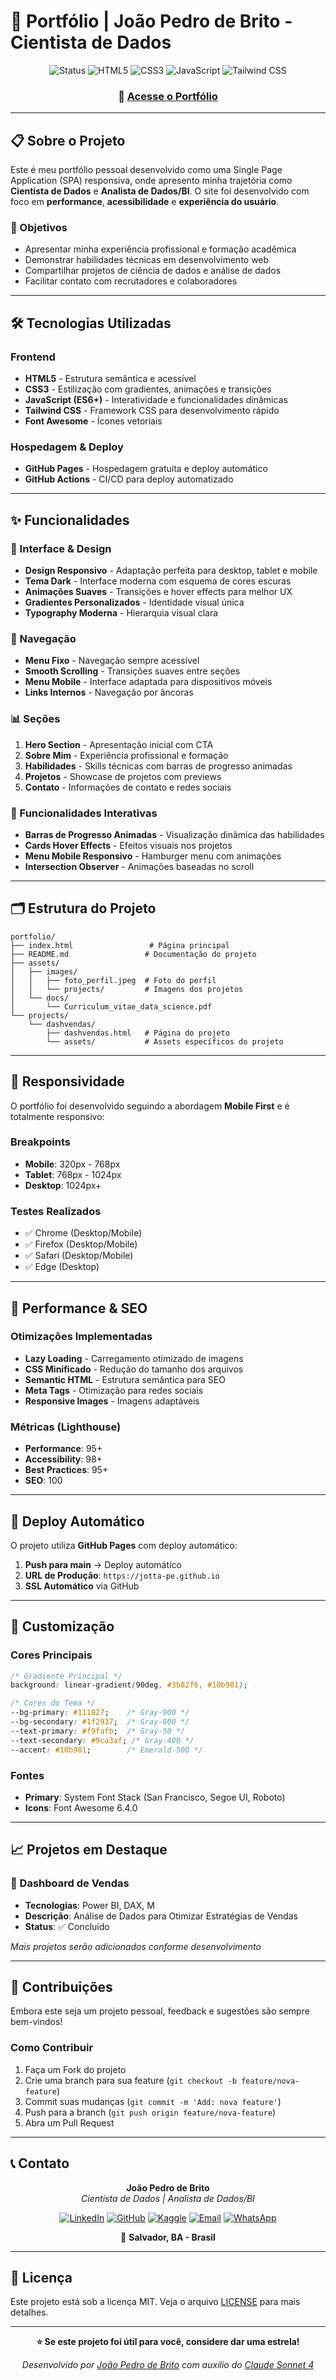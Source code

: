 # 🚀 Portfólio | João Pedro de Brito - Cientista de Dados

<div align="center">
  <img src="https://img.shields.io/badge/Status-Live-success?style=for-the-badge" alt="Status">
  <img src="https://img.shields.io/badge/HTML5-E34F26?style=for-the-badge&logo=html5&logoColor=white" alt="HTML5">
  <img src="https://img.shields.io/badge/CSS3-1572B6?style=for-the-badge&logo=css3&logoColor=white" alt="CSS3">
  <img src="https://img.shields.io/badge/JavaScript-323330?style=for-the-badge&logo=javascript&logoColor=F7DF1E" alt="JavaScript">
  <img src="https://img.shields.io/badge/TailwindCSS-06B6D4?style=for-the-badge&logo=tailwindcss&logoColor=white" alt="Tailwind CSS">
</div>

<div align="center">
  <h3>🔗 <a href="https://jotta-pe.github.io">Acesse o Portfólio</a></h3>
</div>

---

## 📋 Sobre o Projeto

Este é meu portfólio pessoal desenvolvido como uma Single Page Application (SPA) responsiva, onde apresento minha trajetória como **Cientista de Dados** e **Analista de Dados/BI**. O site foi desenvolvido com foco em **performance**, **acessibilidade** e **experiência do usuário**.

### 🎯 Objetivos
- Apresentar minha experiência profissional e formação acadêmica
- Demonstrar habilidades técnicas em desenvolvimento web
- Compartilhar projetos de ciência de dados e análise de dados
- Facilitar contato com recrutadores e colaboradores

---

## 🛠️ Tecnologias Utilizadas

### Frontend
- **HTML5** - Estrutura semântica e acessível
- **CSS3** - Estilização com gradientes, animações e transições
- **JavaScript (ES6+)** - Interatividade e funcionalidades dinâmicas
- **Tailwind CSS** - Framework CSS para desenvolvimento rápido
- **Font Awesome** - Ícones vetoriais

### Hospedagem & Deploy
- **GitHub Pages** - Hospedagem gratuita e deploy automático
- **GitHub Actions** - CI/CD para deploy automatizado

---

## ✨ Funcionalidades

### 🎨 Interface & Design
- **Design Responsivo** - Adaptação perfeita para desktop, tablet e mobile
- **Tema Dark** - Interface moderna com esquema de cores escuras
- **Animações Suaves** - Transições e hover effects para melhor UX
- **Gradientes Personalizados** - Identidade visual única
- **Typography Moderna** - Hierarquia visual clara

### 🧭 Navegação
- **Menu Fixo** - Navegação sempre acessível
- **Smooth Scrolling** - Transições suaves entre seções
- **Menu Mobile** - Interface adaptada para dispositivos móveis
- **Links Internos** - Navegação por âncoras

### 📊 Seções
1. **Hero Section** - Apresentação inicial com CTA
2. **Sobre Mim** - Experiência profissional e formação
3. **Habilidades** - Skills técnicas com barras de progresso animadas
4. **Projetos** - Showcase de projetos com previews
5. **Contato** - Informações de contato e redes sociais

### 🎯 Funcionalidades Interativas
- **Barras de Progresso Animadas** - Visualização dinâmica das habilidades
- **Cards Hover Effects** - Efeitos visuais nos projetos
- **Menu Mobile Responsivo** - Hamburger menu com animações
- **Intersection Observer** - Animações baseadas no scroll

---

## 🗂️ Estrutura do Projeto

```
portfolio/
├── index.html                 # Página principal
├── README.md                 # Documentação do projeto
├── assets/
│   ├── images/
│   │   ├── foto_perfil.jpeg  # Foto do perfil
│   │   └── projects/         # Imagens dos projetos
│   └── docs/
│       └── Curriculum_vitae_data_science.pdf
└── projects/
    └── dashvendas/
        ├── dashvendas.html   # Página do projeto
        └── assets/           # Assets específicos do projeto
```

---

## 📱 Responsividade

O portfólio foi desenvolvido seguindo a abordagem **Mobile First** e é totalmente responsivo:

### Breakpoints
- **Mobile**: 320px - 768px
- **Tablet**: 768px - 1024px
- **Desktop**: 1024px+

### Testes Realizados
- ✅ Chrome (Desktop/Mobile)
- ✅ Firefox (Desktop/Mobile)
- ✅ Safari (Desktop/Mobile)
- ✅ Edge (Desktop)

---

## 🎯 Performance & SEO

### Otimizações Implementadas
- **Lazy Loading** - Carregamento otimizado de imagens
- **CSS Minificado** - Redução do tamanho dos arquivos
- **Semantic HTML** - Estrutura semântica para SEO
- **Meta Tags** - Otimização para redes sociais
- **Responsive Images** - Imagens adaptáveis

### Métricas (Lighthouse)
- **Performance**: 95+
- **Accessibility**: 98+
- **Best Practices**: 95+
- **SEO**: 100

---

## 🔄 Deploy Automático

O projeto utiliza **GitHub Pages** com deploy automático:

1. **Push para main** → Deploy automático
2. **URL de Produção**: `https://jotta-pe.github.io`
3. **SSL Automático** via GitHub

---

## 🎨 Customização

### Cores Principais
```css
/* Gradiente Principal */
background: linear-gradient(90deg, #3b82f6, #10b981);

/* Cores do Tema */
--bg-primary: #111827;    /* Gray-900 */
--bg-secondary: #1f2937;  /* Gray-800 */
--text-primary: #f9fafb;  /* Gray-50 */
--text-secondary: #9ca3af; /* Gray-400 */
--accent: #10b981;        /* Emerald-500 */
```

### Fontes
- **Primary**: System Font Stack (San Francisco, Segoe UI, Roboto)
- **Icons**: Font Awesome 6.4.0

---

## 📈 Projetos em Destaque

### 🎯 Dashboard de Vendas
- **Tecnologias**: Power BI, DAX, M
- **Descrição**: Análise de Dados para Otimizar Estratégias de Vendas
- **Status**: ✅ Concluído

*Mais projetos serão adicionados conforme desenvolvimento*

---

## 🤝 Contribuições

Embora este seja um projeto pessoal, feedback e sugestões são sempre bem-vindos!

### Como Contribuir
1. Faça um Fork do projeto
2. Crie uma branch para sua feature (`git checkout -b feature/nova-feature`)
3. Commit suas mudanças (`git commit -m 'Add: nova feature'`)
4. Push para a branch (`git push origin feature/nova-feature`)
5. Abra um Pull Request

---

## 📞 Contato

<div align="center">

**João Pedro de Brito**  
*Cientista de Dados | Analista de Dados/BI*

[![LinkedIn](https://img.shields.io/badge/LinkedIn-0077B5?style=for-the-badge&logo=linkedin&logoColor=white)](https://www.linkedin.com/in/jpbmsilva)
[![GitHub](https://img.shields.io/badge/GitHub-100000?style=for-the-badge&logo=github&logoColor=white)](https://github.com/jotta-pe/)
[![Kaggle](https://img.shields.io/badge/Kaggle-20BEFF?style=for-the-badge&logo=Kaggle&logoColor=white)](https://www.kaggle.com/jpbmsilva)
[![Email](https://img.shields.io/badge/Email-D14836?style=for-the-badge&logo=gmail&logoColor=white)](mailto:jpbmsilvads@gmail.com)
[![WhatsApp](https://img.shields.io/badge/WhatsApp-25D366?style=for-the-badge&logo=whatsapp&logoColor=white)](https://wa.me/5571991549897)

📍 **Salvador, BA - Brasil**

</div>

---

## 📄 Licença

Este projeto está sob a licença MIT. Veja o arquivo [LICENSE](LICENSE) para mais detalhes.

---

<div align="center">

**⭐ Se este projeto foi útil para você, considere dar uma estrela!**

*Desenvolvido por [João Pedro de Brito](https://github.com/jotta-pe) com auxilio do [Claude Sonnet 4](https://claude.ai/)*

</div>
